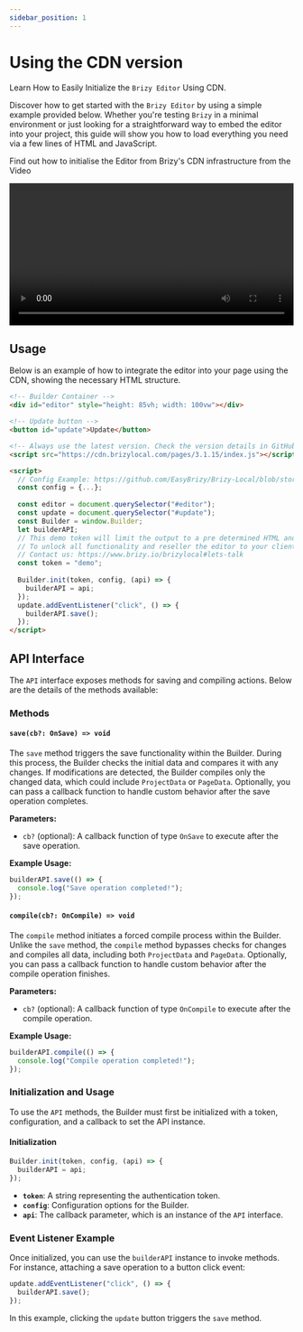 ```yaml
---
sidebar_position: 1
---
```


# Using the CDN version

Learn How to Easily Initialize the `Brizy Editor` Using CDN.

Discover how to get started with the `Brizy Editor` by using a simple example provided below.
Whether you're testing `Brizy` in a minimal environment or just looking for a straightforward way to embed the editor into
your project, this guide will show you how to load everything you need via a few lines of HTML and JavaScript.

Find out how to initialise the Editor from Brizy's CDN infrastructure from the Video

<video width="100%" controls>
  <source src="https://user-images.githubusercontent.com/10077249/206906576-cc654003-9b6d-4661-88dd-affb63ba538d.mp4" type="video/mp4" />
  Your browser does not support the video tag. Please download the video: 
  <a href="https://user-images.githubusercontent.com/10077249/206906576-cc654003-9b6d-4661-88dd-affb63ba538d.mp4">Download</a>.
</video>

## Usage 
Below is an example of how to integrate the editor into your page using the CDN, showing the necessary HTML structure.

```html
<!-- Builder Container -->
<div id="editor" style="height: 85vh; width: 100vw"></div>

<!-- Update button -->
<button id="update">Update</button>

<!-- Always use the latest version. Check the version details in GitHub releases. -->
<script src="https://cdn.brizylocal.com/pages/3.1.15/index.js"></script>

<script>
  // Config Example: https://github.com/EasyBrizy/Brizy-Local/blob/story/packages/demo/public/index.html
  const config = {...};
  
  const editor = document.querySelector("#editor");
  const update = document.querySelector("#update");
  const Builder = window.Builder;
  let builderAPI;
  // This demo token will limit the output to a pre determined HTML and let you test the Editor before deciding on a commercial license.
  // To unlock all functionality and reseller the editor to your clients, you'll need an unique token generated by us.
  // Contact us: https://www.brizy.io/brizylocal#lets-talk
  const token = "demo";
  
  Builder.init(token, config, (api) => {
    builderAPI = api;
  });
  update.addEventListener("click", () => {
    builderAPI.save();
  });
</script>
```

## API Interface

The `API` interface exposes methods for saving and compiling actions. Below are the details of the methods available:

### Methods

#### `save(cb?: OnSave) => void`

The `save` method triggers the save functionality within the Builder. During this process, the Builder checks the
initial data and compares it with any changes. If modifications are detected, the Builder compiles only the changed
data, which could include `ProjectData` or `PageData`. Optionally, you can pass a callback function to handle custom
behavior after the save operation completes.

**Parameters:**

- `cb?` (optional): A callback function of type `OnSave` to execute after the save operation.

**Example Usage:**

```typescript
builderAPI.save(() => {
  console.log("Save operation completed!");
});
```

#### `compile(cb?: OnCompile) => void`

The `compile` method initiates a forced compile process within the Builder. Unlike the `save` method, the `compile`
method bypasses checks for changes and compiles all data, including both `ProjectData` and `PageData`. Optionally, you
can pass a callback function to handle custom behavior after the compile operation finishes.

**Parameters:**

- `cb?` (optional): A callback function of type `OnCompile` to execute after the compile operation.

**Example Usage:**

```typescript
builderAPI.compile(() => {
  console.log("Compile operation completed!");
});
```

### Initialization and Usage

To use the `API` methods, the Builder must first be initialized with a token, configuration, and a callback to set the
API instance.

#### Initialization

```typescript
Builder.init(token, config, (api) => {
  builderAPI = api;
});
```

- **`token`**: A string representing the authentication token.
- **`config`**: Configuration options for the Builder.
- **`api`**: The callback parameter, which is an instance of the `API` interface.

### Event Listener Example

Once initialized, you can use the `builderAPI` instance to invoke methods. For instance, attaching a save operation to a
button click event:

```typescript
update.addEventListener("click", () => {
  builderAPI.save();
});
```

In this example, clicking the `update` button triggers the `save` method.
